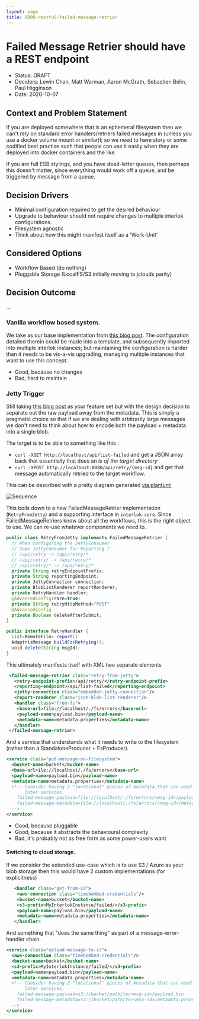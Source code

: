 ```yaml
---
layout: page
title: 0008-restful-failed-message-retrier
---
```

# Failed Message Retrier should have a REST endpoint

* Status: DRAFT
* Deciders: Lewin Chan, Matt Warman, Aaron McGrath, Sebastien Belin, Paul Higginson
* Date: 2020-10-07

## Context and Problem Statement

If you are deployed somewhere that is an ephemeral filesystem then we can't rely on standard error handlers/retriers failed messages in  (unless you use a docker volume mount or similar)l; so we need to have story or some codified best practise such that people can use it easily when they are deployed into docker containers and the like.

If you are full ESB stylings, and you have dead-letter queues, then perhaps this doesn't matter, since everything would work off a queue, and be triggered by message from a queue.

## Decision Drivers

* Minimal configuration required to get the desired behaviour
* Upgrade to behaviour should not require changes to multiple interlok configurations.
* Filesystem agnostic
* Think about how this might manifest itself as a 'Work-Unit'

## Considered Options

* Workflow Based (do nothing)
* Pluggable Storage (LocalFS/S3 initially moving to jclouds parity)

## Decision Outcome

...

### Vanilla workflow based system.

We take as our base implementation from [this blog post](https://interlok.adaptris.net/blog/2017/10/19/interlok-s3-error-store.html). The configuration detailed therein could be made into a template, and subsequently imported into multiple interlok instances; but maintaining the configuration is harder than it needs to be vis-a-vis upgrading, managing multiple instances that want to use this concept.

- Good, because no changes
- Bad, hard to maintain

### Jetty Trigger

Still taking [this blog post](https://interlok.adaptris.net/blog/2017/10/19/interlok-s3-error-store.html) as your feature set but with the design decision to separate out the raw payload away from the metadata. This is simply a pragmatic choice so that if we are dealing with arbitrarily large messages we don't need
to think about how to encode both the payload + metadata into a single blob.

The target is to be able to something like this :
- `curl -XGET http://localhost/api/list-failed` and get a JSON array back that essentially that does an _ls of the target directory_
- `curl -XPOST http://localhost:8080/api/retry/{msg-id}` and get that message automatically retried to the target workflow.

This can be described with a pretty diagram generated [via plantuml](./assets/0008-restful-sequence.puml)

![Sequence](http://www.plantuml.com/plantuml/proxy?cache=no&src=https://raw.githubusercontent.com/adaptris/interlok/ADR-0008-Restful-FailedMessageRetrier/docs/adr/assets/0008-restful-sequence.puml)


This boils down to a new FailedMessageRetrier implementation (`RetryFromJetty`) and a supporting interface in `interlok-core`. Since FailedMessageRetriers know about all the workflows, this is the right object to use. We can re-use whatever components we need to.

```java
public class RetryFromJetty implements FailedMessageRetrier {
  // When configuring the JettyConsumer
  // Same JettyConsumer for Reporting ?
  // /api/retry -> /api/retry/*
  // /api/retry/ -> /api/retry/*
  // /api/retry/* -> /api/retry/*
  private String retryEndpointPrefix;
  private String reportingEndpoint;
  private JettyConnection connection;
  private BlobListRenderer reportRenderer;
  private RetryHandler handler;
  @AdvancedConfig(rare=true)
  private String retryHttpMethod="POST"
  @AdvancedConfig
  private Boolean deleteAfterSubmit;
}
```

```java
public interface RetryHandler {
  List<RemoteFile> report()
  AdaptrisMessage buildForRetrying();
  void delete(String msgId);
}
```

This ultimately manifests itself with XML two separate elements

```xml
 <failed-message-retrier class="retry-from-jetty">
   <retry-endpoint-prefix>/api/retry/</retry-endpoint-prefix>
   <reporting-endpoint>/api/list-failed</reporting-endpoint>
   <jetty-connection class="embedded-jetty-connection"/>
   <report-renderer class="json-blob-list-renderer"/>
   <handler class="from-fs">
    <base-url>file://localhost/./fs/errors</base-url>
    <payload-name>payload.bin</payload-name>
    <metadata-name>metadata.properties</metadata-name>
   </handler>
 </failed-message-retrier>
```

And a service that understands what it needs to write to the filesystem (rather than a StandaloneProducer + FsProducer).

```xml
<service class="put-message-on-filesystem">
  <bucket-name>bucket</bucket-name>
  <base-url>ile://localhost/./fs/errors</base-url>
  <payload-name>payload.bin</payload-name>
  <metadata-name>metadata.properties</metadata-name>
  <!-- Consider having 2 "locational" pieces of metadata that can used by
       later services.
    failed-message-payload=file://localhost/./fs/errors/<msg-id>/payload.bin
    failed-message-metadata=file://localhost/./fs/errors/<msg-id>/metadata.properties
  -->
</service>
```

- Good, because pluggable
- Good, because it abstracts the behavioural complexity
- Bad, it's probably not as free form as some power-users want

#### Switching to cloud storage.

If we consider the extended use-case which is to use S3 / Azure as your blob storage then this would have 2 custom implementations (for explicitness)

```xml
   <handler class="get-from-s3">
    <aws-connection class="timebombed-credentials"/>
    <bucket-name>bucket</bucket-name>
    <s3-prefix>MyInterlokInstance/failed/</s3-prefix>
    <payload-name>payload.bin</payload-name>
    <metadata-name>metadata.properties</metadata-name>
   </handler>
```

And something that "does the same thing" as part of a message-error-handler chain.

```xml
<service class="upload-message-to-s3">
  <aws-connection class="timebombed-credentials"/>
  <bucket-name>bucket</bucket-name>
  <s3-prefix>MyInterlokInstance/failed/</s3-prefix>
  <payload-name>payload.bin</payload-name>
  <metadata-name>metadata.properties</metadata-name>
  <!-- Consider having 2 "locational" pieces of metadata that can used by
       later services.
    failed-message-payload=s3://bucket/path/to/<msg-id>/payload.bin
    failed-message-metadata=s3://bucket/path/to/<msg-id>/metadata.properties
  -->
</service>
```
